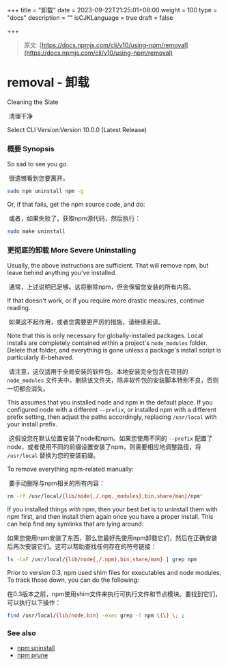 +++
title = "卸载"
date = 2023-09-22T21:25:01+08:00
weight = 100
type = "docs"
description = ""
isCJKLanguage = true
draft = false

+++

> 原文: [https://docs.npmjs.com/cli/v10/using-npm/removal](https://docs.npmjs.com/cli/v10/using-npm/removal)

# removal - 卸载

Cleaning the Slate

​	清理干净

Select CLI Version:Version 10.0.0 (Latest Release)

### 概要 Synopsis

So sad to see you go.

​	很遗憾看到您要离开。

```bash
sudo npm uninstall npm -g
```

Or, if that fails, get the npm source code, and do:

​	或者，如果失败了，获取npm源代码，然后执行：

```bash
sudo make uninstall
```

### 更彻底的卸载 More Severe Uninstalling

Usually, the above instructions are sufficient. That will remove npm, but leave behind anything you've installed.

​	通常，上述说明已足够。这将删除npm，但会保留您安装的所有内容。

If that doesn't work, or if you require more drastic measures, continue reading.

​	如果这不起作用，或者您需要更严厉的措施，请继续阅读。

Note that this is only necessary for globally-installed packages. Local installs are completely contained within a project's `node_modules` folder. Delete that folder, and everything is gone unless a package's install script is particularly ill-behaved.

​	请注意，这仅适用于全局安装的软件包。本地安装完全包含在项目的 `node_modules` 文件夹中。删除该文件夹，除非软件包的安装脚本特别不良，否则一切都会消失。

This assumes that you installed node and npm in the default place. If you configured node with a different `--prefix`, or installed npm with a different prefix setting, then adjust the paths accordingly, replacing `/usr/local` with your install prefix.

​	这假设您在默认位置安装了node和npm。如果您使用不同的 `--prefix` 配置了node，或者使用不同的前缀设置安装了npm，则需要相应地调整路径，将 `/usr/local` 替换为您的安装前缀。

To remove everything npm-related manually:

​	要手动删除与npm相关的所有内容：

```bash
rm -rf /usr/local/{lib/node{,/.npm,_modules},bin,share/man}/npm*
```

If you installed things *with* npm, then your best bet is to uninstall them with npm first, and then install them again once you have a proper install. This can help find any symlinks that are lying around:

​	如果您使用npm安装了东西，那么您最好先使用npm卸载它们，然后在正确安装后再次安装它们。这可以帮助查找任何存在的符号链接：

```bash
ls -laF /usr/local/{lib/node{,/.npm},bin,share/man} | grep npm
```

Prior to version 0.3, npm used shim files for executables and node modules. To track those down, you can do the following:

​	在0.3版本之前，npm使用shim文件来执行可执行文件和节点模块。要找到它们，可以执行以下操作：

```bash
find /usr/local/{lib/node,bin} -exec grep -l npm \{\} \; ;
```

### See also

- [npm uninstall](https://docs.npmjs.com/cli/v10/commands/npm-uninstall)
- [npm prune](https://docs.npmjs.com/cli/v10/commands/npm-prune)
